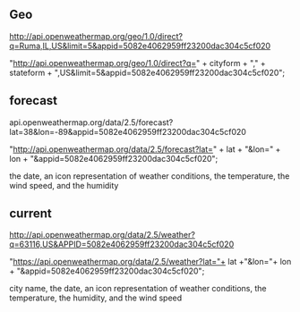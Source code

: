 ## Geo

http://api.openweathermap.org/geo/1.0/direct?q=Ruma,IL,US&limit=5&appid=5082e4062959ff23200dac304c5cf020

"http://api.openweathermap.org/geo/1.0/direct?q=" +
cityform +
"," +
stateform +
",US&limit=5&appid=5082e4062959ff23200dac304c5cf020";

## forecast

api.openweathermap.org/data/2.5/forecast?lat=38&lon=-89&appid=5082e4062959ff23200dac304c5cf020

"http://api.openweathermap.org/data/2.5/forecast?lat=" +
lat +
"&lon=" +
lon +
"&appid=5082e4062959ff23200dac304c5cf020";

the date, an icon representation of weather conditions, the temperature, the wind speed, and the humidity

## current

http://api.openweathermap.org/data/2.5/weather?q=63116,US&APPID=5082e4062959ff23200dac304c5cf020

"https://api.openweathermap.org/data/2.5/weather?lat="+ lat +"&lon="+ lon + "&appid=5082e4062959ff23200dac304c5cf020";

city name, the date, an icon representation of weather conditions, the temperature, the humidity, and the wind speed
